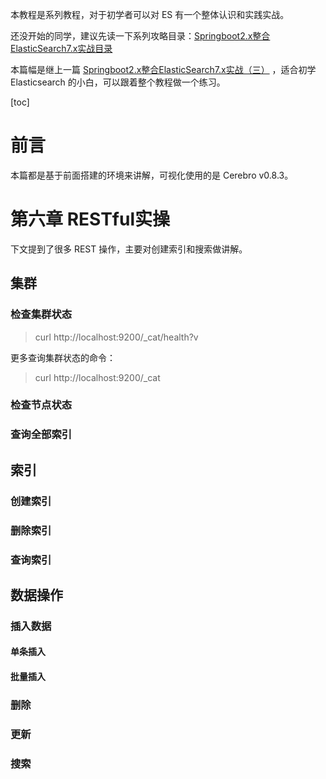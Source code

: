 本教程是系列教程，对于初学者可以对 ES 有一个整体认识和实践实战。



还没开始的同学，建议先读一下系列攻略目录：[Springboot2.x整合ElasticSearch7.x实战目录](https://mp.weixin.qq.com/s/nSWEIfbpRf-4txJqRz60gQ)



本篇幅是继上一篇 [Springboot2.x整合ElasticSearch7.x实战（三）](https://mp.weixin.qq.com/s/6qSSWGnxmiLjnaM-m1_wUQ) ，适合初学 Elasticsearch 的小白，可以跟着整个教程做一个练习。



[toc]

# 前言

本篇都是基于前面搭建的环境来讲解，可视化使用的是 Cerebro v0.8.3。

# 第六章 RESTful实操

下文提到了很多 REST 操作，主要对创建索引和搜索做讲解。

## 集群
### 检查集群状态

> curl http://localhost:9200/_cat/health?v

更多查询集群状态的命令：

> curl http://localhost:9200/_cat


### 检查节点状态



### 查询全部索引

## 索引
### 创建索引

### 删除索引

### 查询索引

## 数据操作
### 插入数据

#### 单条插入

#### 批量插入

### 删除

### 更新

### 搜索